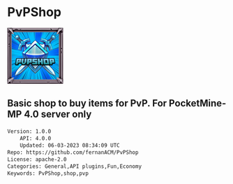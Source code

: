 # PvPShop
<img src="https://raw.githubusercontent.com/fernanACM/PvPShop/3e4409179ac85e9efa3e77e4356ca0e2a9c3bdc8/icon-pvpshop.png" width="128" height="128" />

## Basic shop to buy items for PvP. For PocketMine-MP 4.0 server only
```properties
Version: 1.0.0
    API: 4.0.0
    Updated: 06-03-2023 08:34:09 UTC
Repo: https://github.com/fernanACM/PvPShop
License: apache-2.0
Categories: General,API plugins,Fun,Economy
Keywords: PvPShop,shop,pvp
```
